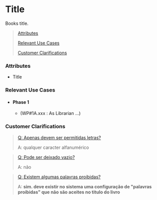 # Title

Books title.

> [Attributes](#attributes)
>
> [Relevant Use Cases](#Relevant-Use-Cases)
>
> [Customer Clarifications](#Customer-Clarifications)

### Attributes
- Title

### Relevant Use Cases
- #### Phase 1
    - (WP#1A.xxx : As Librarian ...)

### Customer Clarifications

>[Q: Apenas devem ser permitidas letras? ](https://moodle.isep.ipp.pt/mod/forum/discuss.php?d=28876#p36472)
>
>A: qualquer caracter alfanumérico

>[Q: Pode ser deixado vazio? ](https://moodle.isep.ipp.pt/mod/forum/discuss.php?d=28876#p36472)
>
>A: não

>[Q: Existem algumas palavras proibidas?](https://moodle.isep.ipp.pt/mod/forum/discuss.php?d=28876#p36472)
>
>A: **sim. deve existir no sistema uma configuração de "palavras proibidas" que não são aceites no titulo do livro**